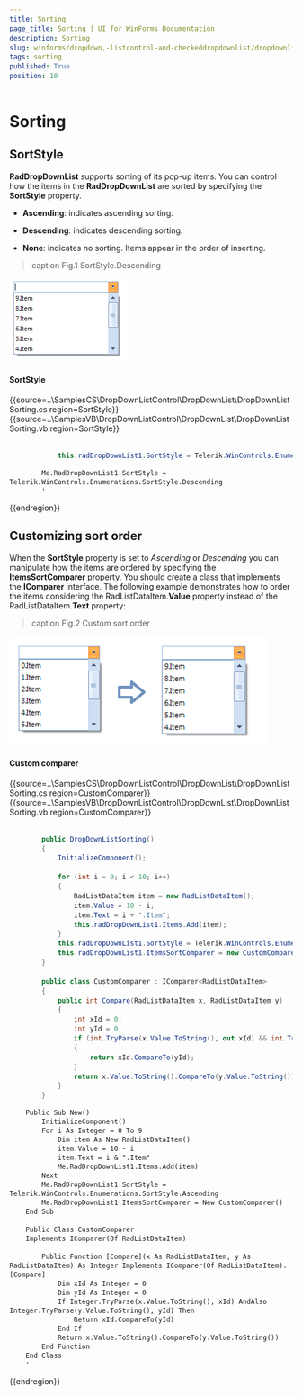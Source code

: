 ```yaml
---
title: Sorting
page_title: Sorting | UI for WinForms Documentation
description: Sorting
slug: winforms/dropdown,-listcontrol-and-checkeddropdownlist/dropdownlist/sorting
tags: sorting
published: True
position: 10
---
```


# Sorting
 
## SortStyle

__RadDropDownList__ supports sorting of its pop-up items. You can control how the items in the __RadDropDownList__ are sorted by specifying the __SortStyle__ property.

* __Ascending__: indicates ascending sorting.
            

* __Descending__: indicates descending sorting.
            

* __None__: indicates no sorting. Items appear in the order of inserting.
            
>caption Fig.1 SortStyle.Descending

![dropdown-and-listcontrol-dropdownlist-sorting 001](images/dropdown-and-listcontrol-dropdownlist-sorting001.png)

#### SortStyle 

{{source=..\SamplesCS\DropDownListControl\DropDownList\DropDownListSorting.cs region=SortStyle}} 
{{source=..\SamplesVB\DropDownListControl\DropDownList\DropDownListSorting.vb region=SortStyle}} 

````C#
            
            this.radDropDownList1.SortStyle = Telerik.WinControls.Enumerations.SortStyle.Descending;
````
````VB.NET
        Me.RadDropDownList1.SortStyle = Telerik.WinControls.Enumerations.SortStyle.Descending
        '
````

{{endregion}} 
 

## Customizing sort order

When the __SortStyle__ property is set to *Ascending* or *Descending* you can manipulate how the items are ordered by specifying the __ItemsSortComparer__ property. You should create a class that implements the __IComparer<RadListDataItem>__ interface. The following example demonstrates how to order the items considering the RadListDataItem.__Value__ property instead of the RadListDataItem.__Text__ property:
        
>caption Fig.2 Custom sort order

![dropdown-and-listcontrol-dropdownlist-sorting 002](images/dropdown-and-listcontrol-dropdownlist-sorting002.png)

#### Custom comparer 

{{source=..\SamplesCS\DropDownListControl\DropDownList\DropDownListSorting.cs region=CustomComparer}} 
{{source=..\SamplesVB\DropDownListControl\DropDownList\DropDownListSorting.vb region=CustomComparer}} 

````C#
        
        public DropDownListSorting()
        {
            InitializeComponent();
            
            for (int i = 0; i < 10; i++)
            {
                RadListDataItem item = new RadListDataItem();
                item.Value = 10 - i;
                item.Text = i + ".Item";
                this.radDropDownList1.Items.Add(item);
            }
            this.radDropDownList1.SortStyle = Telerik.WinControls.Enumerations.SortStyle.Ascending;
            this.radDropDownList1.ItemsSortComparer = new CustomComparer();
        }
        
        public class CustomComparer : IComparer<RadListDataItem>
        {
            public int Compare(RadListDataItem x, RadListDataItem y)
            {
                int xId = 0;
                int yId = 0;
                if (int.TryParse(x.Value.ToString(), out xId) && int.TryParse(y.Value.ToString(), out yId))
                {
                    return xId.CompareTo(yId);
                }
                return x.Value.ToString().CompareTo(y.Value.ToString());
            }
        }
````
````VB.NET
    Public Sub New()
        InitializeComponent()
        For i As Integer = 0 To 9
            Dim item As New RadListDataItem()
            item.Value = 10 - i
            item.Text = i & ".Item"
            Me.RadDropDownList1.Items.Add(item)
        Next
        Me.RadDropDownList1.SortStyle = Telerik.WinControls.Enumerations.SortStyle.Ascending
        Me.RadDropDownList1.ItemsSortComparer = New CustomComparer()
    End Sub
    
    Public Class CustomComparer
    Implements IComparer(Of RadListDataItem)

        Public Function [Compare](x As RadListDataItem, y As RadListDataItem) As Integer Implements IComparer(Of RadListDataItem).[Compare]
            Dim xId As Integer = 0
            Dim yId As Integer = 0
            If Integer.TryParse(x.Value.ToString(), xId) AndAlso Integer.TryParse(y.Value.ToString(), yId) Then
                Return xId.CompareTo(yId)
            End If
            Return x.Value.ToString().CompareTo(y.Value.ToString())
        End Function
    End Class
    '
````

{{endregion}} 



